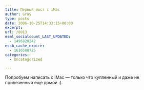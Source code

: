 ```yaml
---
title: Первый пост с iMac
author: Gray
type: posts
date: 2006-10-25T14:33:15+00:00
excerpt:
url: /8013
esml_socialcount_LAST_UPDATED:
  - 1496820242
essb_cache_expire:
  - 1616588725
categories:
  - Uncategorized

---
```








&#1055;&#1086;&#1087;&#1088;&#1086;&#1073;&#1091;&#1077;&#1084; &#1085;&#1072;&#1087;&#1080;&#1089;&#1072;&#1090;&#1100; &#1089; iMac &#8212; &#1090;&#1086;&#1083;&#1100;&#1082;&#1086; &#1095;&#1090;&#1086; &#1082;&#1091;&#1087;&#1083;&#1077;&#1085;&#1085;&#1099;&#1081; &#1080; &#1076;&#1072;&#1078;&#1077; &#1085;&#1077; &#1087;&#1088;&#1080;&#1074;&#1077;&#1079;&#1077;&#1085;&#1085;&#1099;&#1081; &#1077;&#1097;&#1077; &#1076;&#1086;&#1084;&#1086;&#1081; :).